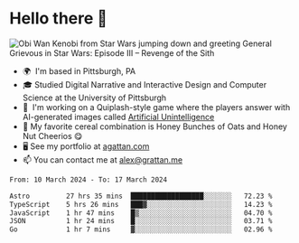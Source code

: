 <!--
**GameDog9988/GameDog9988** is a ✨ _special_ ✨ repository because its `README.md` (this file) appears on your GitHub profile.

Here are some ideas to get you started:

- 🔭 I’m currently working on ...
- 🌱 I’m currently learning ...
- 👯 I’m looking to collaborate on ...
- 🤔 I’m looking for help with ...
- 💬 Ask me about ...
- 📫 How to reach me: ...
- 😄 Pronouns: ...
- ⚡ Fun fact: ...
-->



Hello there 👋
==================================

![Obi Wan Kenobi from Star Wars jumping down and greeting General Grievous in Star Wars: Episode III – Revenge of the Sith](https://github.com/agrattan0820/agrattan0820/assets/51346343/689e56eb-29be-46a5-a079-28ea727b5f7e)


- 🌍  I'm based in Pittsburgh, PA
- 🎓  Studied Digital Narrative and Interactive Design and Computer Science at the University of Pittsburgh
- 👾  I'm working on a Quiplash-style game where the players answer with AI-generated images called [Artificial Unintelligence](https://github.com/agrattan0820/artificial-unintelligence)
- 🥣  My favorite cereal combination is Honey Bunches of Oats and Honey Nut Cheerios 😋
- 🖥️  See my portfolio at [agattan.com](http://agrattan.com/)
- 📫  You can contact me at [alex@grattan.me](mailto:alex@grattan.me)

<!--START_SECTION:waka-->

```txt
From: 10 March 2024 - To: 17 March 2024

Astro         27 hrs 35 mins  ██████████████████░░░░░░░   72.23 %
TypeScript    5 hrs 26 mins   ███▓░░░░░░░░░░░░░░░░░░░░░   14.23 %
JavaScript    1 hr 47 mins    █▒░░░░░░░░░░░░░░░░░░░░░░░   04.70 %
JSON          1 hr 24 mins    █░░░░░░░░░░░░░░░░░░░░░░░░   03.71 %
Go            1 hr 7 mins     ▓░░░░░░░░░░░░░░░░░░░░░░░░   02.96 %
```

<!--END_SECTION:waka-->
